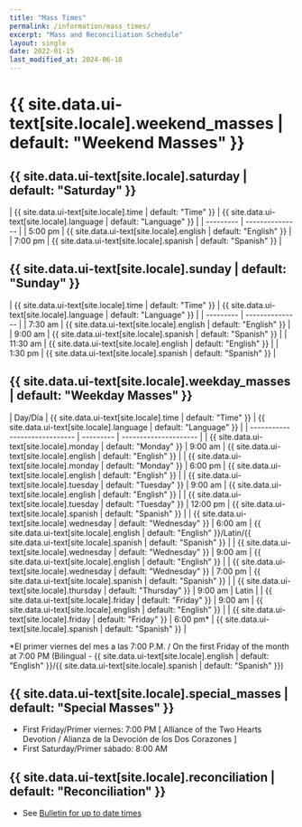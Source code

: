 ```yaml
---
title: "Mass Times"
permalink: /information/mass_times/
excerpt: "Mass and Reconciliation Schedule"
layout: single
date: 2022-01-15
last_modified_at: 2024-06-18
---
```


# {{ site.data.ui-text[site.locale].weekend_masses | default: "Weekend Masses" }}
## {{ site.data.ui-text[site.locale].saturday | default: "Saturday" }}

| {{ site.data.ui-text[site.locale].time | default: "Time" }} | {{ site.data.ui-text[site.locale].language | default: "Language" }} |
| --------- | --------------- |
| 5:00 pm   | {{ site.data.ui-text[site.locale].english | default: "English" }}         |
| 7:00 pm   | {{ site.data.ui-text[site.locale].spanish | default: "Spanish" }}         |

## {{ site.data.ui-text[site.locale].sunday | default: "Sunday" }}

| {{ site.data.ui-text[site.locale].time | default: "Time" }} | {{ site.data.ui-text[site.locale].language | default: "Language" }} |
| --------- | --------------- |
| 7:30 am   | {{ site.data.ui-text[site.locale].english | default: "English" }}         |
| 9:00 am   | {{ site.data.ui-text[site.locale].spanish | default: "Spanish" }}         |
| 11:30 am  | {{ site.data.ui-text[site.locale].english | default: "English" }}         |
| 1:30 pm   | {{ site.data.ui-text[site.locale].spanish | default: "Spanish" }}         |

## {{ site.data.ui-text[site.locale].weekday_masses | default: "Weekday Masses" }}

| Day/Día                       | {{ site.data.ui-text[site.locale].time | default: "Time" }} | {{ site.data.ui-text[site.locale].language | default: "Language" }}       |
| ----------------------------- | --------- | --------------------- |
| {{ site.data.ui-text[site.locale].monday | default: "Monday" }}                  | 9:00 am   | {{ site.data.ui-text[site.locale].english | default: "English" }}               |
| {{ site.data.ui-text[site.locale].monday | default: "Monday" }}                  | 6:00 pm   | {{ site.data.ui-text[site.locale].english | default: "English" }}               |
| {{ site.data.ui-text[site.locale].tuesday | default: "Tuesday" }}               | 9:00 am   | {{ site.data.ui-text[site.locale].english | default: "English" }}               |
| {{ site.data.ui-text[site.locale].tuesday | default: "Tuesday" }}               | 12:00 pm  | {{ site.data.ui-text[site.locale].spanish | default: "Spanish" }}               |
| {{ site.data.ui-text[site.locale].wednesday | default: "Wednesday" }}           | 6:00 am   | {{ site.data.ui-text[site.locale].english | default: "English" }}/Latin/{{ site.data.ui-text[site.locale].spanish | default: "Spanish" }} |
| {{ site.data.ui-text[site.locale].wednesday | default: "Wednesday" }}           | 9:00 am   | {{ site.data.ui-text[site.locale].english | default: "English" }}               |
| {{ site.data.ui-text[site.locale].wednesday | default: "Wednesday" }}           | 7:00 pm   | {{ site.data.ui-text[site.locale].spanish | default: "Spanish" }}               |
| {{ site.data.ui-text[site.locale].thursday | default: "Thursday" }}               | 9:00 am   | Latin                 |
| {{ site.data.ui-text[site.locale].friday | default: "Friday" }}                | 9:00 am   | {{ site.data.ui-text[site.locale].english | default: "English" }}               |
| {{ site.data.ui-text[site.locale].friday | default: "Friday" }}                | 6:00 pm*  | {{ site.data.ui-text[site.locale].spanish | default: "Spanish" }}               |

*El primer viernes del mes a las 7:00 P.M. / On the first Friday of the month at 7:00 PM (Bilingual - {{ site.data.ui-text[site.locale].english | default: "English" }}/{{ site.data.ui-text[site.locale].spanish | default: "Spanish" }})

## {{ site.data.ui-text[site.locale].special_masses | default: "Special Masses" }}

- First Friday/Primer viernes: 7:00 PM [ Alliance of the Two Hearts Devotion / Alianza de la Devoción de los Dos Corazones ]
- First Saturday/Primer sábado: 8:00 AM

## {{ site.data.ui-text[site.locale].reconciliation | default: "Reconciliation" }}

* See [Bulletin for up to date times](../bulletins/)
